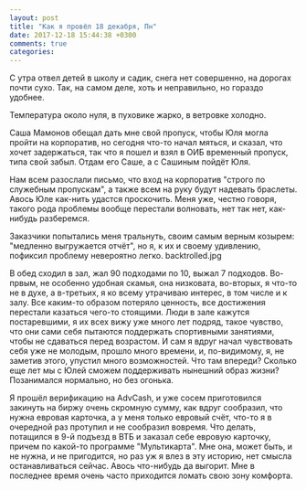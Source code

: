 ```yaml
---
layout: post
title: "Как я провёл 18 декабря, Пн"
date: 2017-12-18 15:44:38 +0300
comments: true
categories: 
---
```

С утра отвел детей в школу и садик, снега нет совершенно, на дорогах почти сухо. Так, на самом деле, хоть и неправильно, но гораздо удобнее.

Температура около нуля, в пуховике жарко, в ветровке холодно.

Саша Мамонов обещал дать мне свой пропуск, чтобы Юля могла пройти на корпоратив, но сегодня что-то начал мяться, и сказал, что хочет задержаться, так что я пошел и взял в ОИБ временный пропуск, типа свой забыл. Отдам его Саше, а с Сашиным пойдёт Юля.

Нам всем разослали письмо, что вход на корпоратив "строго по служебным пропускам", а также всем на руку будут надевать браслеты. Авось Юле как-нить удастся проскочить. Меня уже, честно говоря, такого рода проблемы вообще перестали волновать, нет так нет, как-нибудь разберемся.

Заказчики попытались меня тральнуть, своим самым верным козырем: "медленно выгружается отчёт", но я, к их и своему удивлению, пофиксил проблему невероятно легко. backtrolled.jpg

В обед сходил в зал, жал 90 подходами по 10, выжал 7 подходов. Во-првым, не особенно удобная скамья, она низковата, во-вторых, я что-то не в духе, а в-третьих, я ко всему утрачиваю интерес, в том числе и к залу. Все каким-то образом потеряло ценность, все достижения перестали казаться чего-то стоящими. Люди в зале кажутся постаревшими, я их всех вижу уже много лет подряд, такое чувство, что они сами себя пытаются поддержать спортивными занятиями, чтобы не сдаваться перед возрастом. И сам я вдруг начал чувствовать себя уже не молодым, прошло много времени, и, по-видимому, я, не заметив этого, упустил много возможностей. Что там впереди? Сколько еще лет мы с Юлей сможем поддерживать нынешний образ жизни? Позанимался нормально, но без огонька.

Я прошёл верификацию на AdvCash, и уже сосем приготовился закинуть на биржу очень скромную сумму, как вдруг сообразил, что нужна евровая карточка, а у меня только евровый счёт, что-то я в очередной раз протупил и не сообразил вовремя. Что делать, потащился в 9-й подъезд в ВТБ и заказал себе евровую карточку, причем по какой-то программе "Мультикарта". Мне она, может быть, и не нужна, и не пригодится, но раз уж я влез в эту историю, нет смысла останавливаться сейчас. Авось что-нибудь да выгорит. Мне в последнее время очень часто приходится ломать свою зону комфорта.